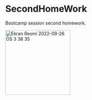 # SecondHomeWork
Bootcamp session second homework.


<img width="203" alt="Ekran Resmi 2022-09-26 ÖS 3 38 35" src="https://user-images.githubusercontent.com/38655492/192278046-0ceae18e-6e97-4115-a6a9-e003ba44c29b.png">
